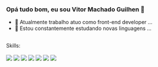 ### Opá tudo bom, eu sou Vitor Machado Guilhen 👋


- 🔭 Atualmente trabalho atuo como front-end developer ...
- 🌱 Estou constantemente estudando novas linguagens ...
 ## 
<div style='display: inline-block'>
  Skills: <br><br>
  <img src='https://img.shields.io/badge/Python-3776AB?style=for-the-badge&logo=python&logoColor=white'/>
  <img src='https://img.shields.io/badge/HTML-239120?style=for-the-badge&logo=html5&logoColor=white'/>
  <img src='https://img.shields.io/badge/CSS-239120?&style=for-the-badge&logo=css3&logoColor=white'/>
  <img src='https://img.shields.io/badge/JavaScript-323330?style=for-the-badge&logo=javascript&logoColor=F7DF1E'/>
  <img src='https://img.shields.io/badge/Java-ED8B00?style=for-the-badge&logo=openjdk&logoColor=white'/>
  <img src='https://img.shields.io/badge/React-20232A?style=for-the-badge&logo=react&logoColor=61DAFB'/>
  <img src='https://img.shields.io/badge/MySQL-00000F?style=for-the-badge&logo=mysql&logoColor=white'/>
<div/>
